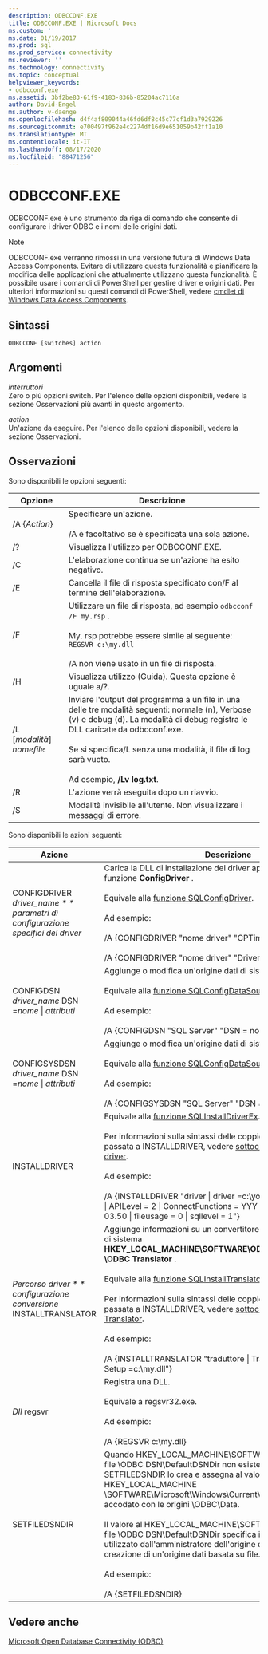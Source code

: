 ```yaml
---
description: ODBCCONF.EXE
title: ODBCCONF.EXE | Microsoft Docs
ms.custom: ''
ms.date: 01/19/2017
ms.prod: sql
ms.prod_service: connectivity
ms.reviewer: ''
ms.technology: connectivity
ms.topic: conceptual
helpviewer_keywords:
- odbcconf.exe
ms.assetid: 3bf2be83-61f9-4183-836b-85204ac7116a
author: David-Engel
ms.author: v-daenge
ms.openlocfilehash: d4f4af809044a46fd6df8c45c77cf1d3a7929226
ms.sourcegitcommit: e700497f962e4c2274df16d9e651059b42ff1a10
ms.translationtype: MT
ms.contentlocale: it-IT
ms.lasthandoff: 08/17/2020
ms.locfileid: "88471256"
---
```

# <a name="odbcconfexe"></a>ODBCCONF.EXE
ODBCCONF.exe è uno strumento da riga di comando che consente di configurare i driver ODBC e i nomi delle origini dati.  
  
> [!NOTE]  
>  ODBCCONF.exe verranno rimossi in una versione futura di Windows Data Access Components. Evitare di utilizzare questa funzionalità e pianificare la modifica delle applicazioni che attualmente utilizzano questa funzionalità. È possibile usare i comandi di PowerShell per gestire driver e origini dati. Per ulteriori informazioni su questi comandi di PowerShell, vedere [cmdlet di Windows Data Access Components](/powershell/module/wdac).  
  
## <a name="syntax"></a>Sintassi  
  
```console  
ODBCCONF [switches] action  
```  
  
## <a name="arguments"></a>Argomenti  
 *interruttori*  
 Zero o più opzioni switch. Per l'elenco delle opzioni disponibili, vedere la sezione Osservazioni più avanti in questo argomento.  
  
 *action*  
 Un'azione da eseguire. Per l'elenco delle opzioni disponibili, vedere la sezione Osservazioni.  
  
## <a name="remarks"></a>Osservazioni  
 Sono disponibili le opzioni seguenti:  
  
|Opzione|Descrizione|  
|------------|-----------------|  
|/A {*Action*}|Specificare un'azione.<br /><br /> /A è facoltativo se è specificata una sola azione.|  
|/?|Visualizza l'utilizzo per ODBCCONF.EXE.|  
|/C|L'elaborazione continua se un'azione ha esito negativo.|  
|/E|Cancella il file di risposta specificato con/F al termine dell'elaborazione.|  
|/F|Utilizzare un file di risposta, ad esempio `odbcconf /F my.rsp` .<br /><br /> My. rsp potrebbe essere simile al seguente: `REGSVR c:\my.dll`<br /><br /> /A non viene usato in un file di risposta.|  
|/H|Visualizza utilizzo (Guida). Questa opzione è uguale a/?.|  
|/L [*modalità*] *nomefile*|Inviare l'output del programma a un file in una delle tre modalità seguenti: normale (n), Verbose (v) e debug (d). La modalità di debug registra le DLL caricate da odbcconf.exe.<br /><br /> Se si specifica/L senza una modalità, il file di log sarà vuoto.<br /><br /> Ad esempio, **/Lv log.txt**.|  
|/R|L'azione verrà eseguita dopo un riavvio.|  
|/S|Modalità invisibile all'utente. Non visualizzare i messaggi di errore.|  
  
 Sono disponibili le azioni seguenti:  
  
|Azione|Descrizione|  
|------------|-----------------|  
|CONFIGDRIVER *driver_name * * parametri di configurazione specifici del driver*|Carica la DLL di installazione del driver appropriata e chiama la funzione **ConfigDriver** .<br /><br /> Equivale alla [funzione SQLConfigDriver](../odbc/reference/syntax/sqlconfigdriver-function.md).<br /><br /> Ad esempio:<br /><br /> /A {CONFIGDRIVER "nome driver" "CPTimeout = 60"}<br /><br /> /A {CONFIGDRIVER "nome driver" "DriverODBCVer = 03.80"}|  
|CONFIGDSN *driver_name* DSN =*nome* &#124; *attributi*|Aggiunge o modifica un'origine dati di sistema.<br /><br /> Equivale alla [funzione SQLConfigDataSource](../odbc/reference/syntax/sqlconfigdatasource-function.md).<br /><br /> Ad esempio:<br /><br /> /A {CONFIGDSN "SQL Server" "DSN = nome &#124; Server = srv"}|  
|CONFIGSYSDSN *driver_name* DSN =*nome* &#124; *attributi*|Aggiunge o modifica un'origine dati di sistema.<br /><br /> Equivale alla [funzione SQLConfigDataSource](../odbc/reference/syntax/sqlconfigdatasource-function.md).<br /><br /> Ad esempio:<br /><br /> /A {CONFIGSYSDSN "SQL Server" "DSN = nome &#124; Server = srv"}|  
|INSTALLDRIVER|Equivale alla [funzione SQLInstallDriverEx](../odbc/reference/syntax/sqlinstalldriverex-function.md).<br /><br /> Per informazioni sulla sintassi delle coppie parola chiave/valore passata a INSTALLDRIVER, vedere [sottochiavi di specifica del driver](../odbc/reference/install/driver-specification-subkeys.md).<br /><br /> Ad esempio:<br /><br /> /A {INSTALLDRIVER "driver &#124; driver =c:\your.dll &#124; Setup =c:\your.dll &#124; APILevel = 2 &#124; ConnectFunctions = YYY &#124; DriverODBCVer = 03.50 &#124; fileusage = 0 &#124; sqllevel = 1"}|  
|*Percorso driver * * configurazione conversione* INSTALLTRANSLATOR|Aggiunge informazioni su un convertitore alla chiave del registro di sistema **HKEY_LOCAL_MACHINE\SOFTWARE\ODBC\ODBCINST.INI \ODBC Translator** .<br /><br /> Equivale alla [funzione SQLInstallTranslatorEx](../odbc/reference/syntax/sqlinstalltranslatorex-function.md).<br /><br /> Per informazioni sulla sintassi delle coppie parola chiave/valore passata a INSTALLDRIVER, vedere [sottochiavi di specifica di Translator](../odbc/reference/install/translator-specification-subkeys.md).<br /><br /> Ad esempio:<br /><br /> /A {INSTALLTRANSLATOR "traduttore &#124; Translator =c:\my.dll &#124; Setup =c:\my.dll"}|  
|*Dll* regsvr|Registra una DLL.<br /><br /> Equivale a regsvr32.exe.<br /><br /> Ad esempio:<br /><br /> /A {REGSVR c:\my.dll}|  
|SETFILEDSNDIR|Quando HKEY_LOCAL_MACHINE\SOFTWARE\ODBC\ODBC.INI file \ODBC DSN\DefaultDSNDir non esiste, l'azione SETFILEDSNDIR lo crea e assegna al valore HKEY_LOCAL_MACHINE \SOFTWARE\Microsoft\Windows\CurrentVersion\CommonFilesDir, accodato con le origini \ODBC\Data.<br /><br /> Il valore al HKEY_LOCAL_MACHINE\SOFTWARE\ODBC\ODBC.INI file \ODBC DSN\DefaultDSNDir specifica il percorso predefinito utilizzato dall'amministratore dell'origine dati ODBC durante la creazione di un'origine dati basata su file.<br /><br /> Ad esempio:<br /><br /> /A {SETFILEDSNDIR}|  
  
## <a name="see-also"></a>Vedere anche  
 [Microsoft Open Database Connectivity (ODBC)](../odbc/microsoft-open-database-connectivity-odbc.md)

